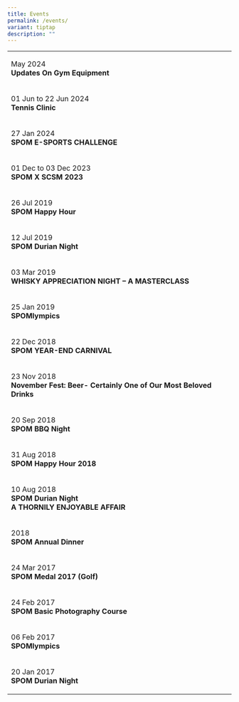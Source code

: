 ```yaml
---
title: Events
permalink: /events/
variant: tiptap
description: ""
---
```

<table style="minWidth: 50px">
<colgroup>
<col>
<col>
</colgroup>
<tbody>
<tr>
<td rowspan="1" colspan="2">
<p>May 2024
<br><strong>Updates On Gym Equipment</strong>
</p>
<p></p>
</td>
</tr>
<tr>
<td rowspan="1" colspan="2">
<p>01 Jun to 22 Jun 2024
<br><strong>Tennis Clinic</strong>
</p>
<p></p>
</td>
</tr>
<tr>
<td rowspan="1" colspan="2">
<p>27 Jan 2024
<br><strong>SPOM E-SPORTS CHALLENGE</strong>
</p>
<p></p>
</td>
</tr>
<tr>
<td rowspan="1" colspan="2">
<p>01 Dec to 03 Dec 2023
<br><strong>SPOM X SCSM 2023</strong>
</p>
<p></p>
</td>
</tr>
<tr>
<td rowspan="1" colspan="2">
<p>26 Jul 2019
<br><strong>SPOM Happy Hour</strong>
</p>
<p></p>
</td>
</tr>
<tr>
<td rowspan="1" colspan="2">
<p>12 Jul 2019
<br><strong>SPOM Durian Night</strong>
</p>
<p></p>
</td>
</tr>
<tr>
<td rowspan="1" colspan="2">
<p>03 Mar 2019
<br><strong>WHISKY APPRECIATION NIGHT – A MASTERCLASS</strong>
</p>
<p></p>
</td>
</tr>
<tr>
<td rowspan="1" colspan="2">
<p>25 Jan 2019
<br><strong>SPOMlympics</strong>
</p>
<p></p>
</td>
</tr>
<tr>
<td rowspan="1" colspan="2">
<p>22 Dec 2018
<br><strong>SPOM YEAR-END CARNIVAL</strong>
</p>
<p></p>
</td>
</tr>
<tr>
<td rowspan="1" colspan="2">
<p>23 Nov 2018
<br><strong>November Fest: Beer- Certainly One of Our Most Beloved Drinks</strong>
</p>
<p></p>
</td>
</tr>
<tr>
<td rowspan="1" colspan="2">
<p>20 Sep 2018
<br><strong>SPOM BBQ Night</strong>
</p>
<p></p>
</td>
</tr>
<tr>
<td rowspan="1" colspan="2">
<p>31 Aug 2018
<br><strong>SPOM Happy Hour 2018</strong>
</p>
<p></p>
</td>
</tr>
<tr>
<td rowspan="1" colspan="2">
<p>10 Aug 2018
<br><strong>SPOM Durian Night</strong>
<br><strong>A THORNILY ENJOYABLE AFFAIR</strong>
</p>
<p></p>
</td>
</tr>
<tr>
<td rowspan="1" colspan="2">
<p>2018
<br><strong>SPOM Annual Dinner</strong>
</p>
<p></p>
</td>
</tr>
<tr>
<td rowspan="1" colspan="2">
<p>24 Mar 2017
<br><strong>SPOM Medal 2017 (Golf)</strong>
</p>
<p></p>
</td>
</tr>
<tr>
<td rowspan="1" colspan="2">
<p>24 Feb 2017
<br><strong>SPOM Basic Photography Course</strong>
</p>
<p></p>
</td>
</tr>
<tr>
<td rowspan="1" colspan="2">
<p>06 Feb 2017
<br><strong>SPOMlympics</strong>
</p>
<p></p>
</td>
</tr>
<tr>
<td rowspan="1" colspan="2">
<p>20 Jan 2017
<br><strong>SPOM Durian Night</strong>
</p>
</td>
</tr>
</tbody>
</table>
<p></p>